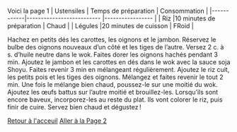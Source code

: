 Voici la page 1
| Ustensiles | Temps de préparation       | Consommation     |
|------------|--------------------------  |----------------- |
| Riz        |10 minutes de préparation   | Chaud            |
| Légules    |20 minutes de cuisson       | FRoid            |

Hachez en petits dés les carottes, les oignons et le jambon. Réservez le bulbe des oignons nouveaux d’un côté et les tiges de l’autre.
Versez 2 c. à s. d’huile neutre dans le wok. Faites dorer les oignons hachés pendant 3 min.
Ajoutez le jambon et les carottes en dés dans le wok avec la sauce soja Shoyu. Faites revenir 3 min en mélangeant régulièrement.
Ajoutez le riz cuit, les petits pois et les tiges des oignons. Mélangez et faites revenir le tout 2 min.
Une fois le mélange bien chaud, poussez-le sur une moitié du wok. Ajoutez les œufs battus sur l’autre moitié et brouillez-les. Lorsqu’ils sont encore baveux, incorporez-les au reste du plat. Ils vont colorer le riz, puis finir de cuire.
Servez bien chaud et dégustez !

[Retour à l'acceuil](index.md)
[Aller à la Page 2](page2.md)
